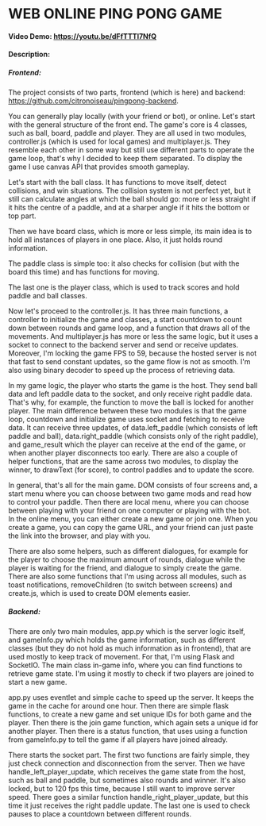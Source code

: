 # WEB ONLINE PING PONG GAME
#### Video Demo: https://youtu.be/dFfTTTl7NfQ
#### Description:

##### Frontend:
The project consists of two parts, frontend (which is here) and backend: https://github.com/citronoiseau/pingpong-backend.

You can generally play locally (with your friend or bot), or online.  Let's start with the general structure of the front end. The game's core is 4 classes, such as ball, board, paddle and player. 
They are all used in two modules, controller.js (which is used for local games) and multiplayer.js. They resemble each other in some way but still use different parts to operate the game loop, that's why 
I decided to keep them separated. To display the game I use canvas API that provides smooth gameplay. 

Let's start with the ball class. It has functions to move itself, detect collisions, and win situations. The collision system is not perfect yet, but it still can calculate angles at which
the ball should go: more or less straight if it hits the centre of a paddle, and at a sharper angle if it hits the bottom or top part. 

Then we have board class, which is more or less simple, its main idea is to hold all instances of players in one place. Also, it just holds round information.

The paddle class is simple too: it also checks for collision (but with the board this time) and has functions for moving. 

The last one is the player class, which is used to track scores and hold paddle and ball classes.

Now let's proceed to the controller.js. It has three main functions, a controller to initialize the game and classes, a start countdown to count down between rounds and game loop, and a function that draws all of the movements.
And multiplayer.js has more or less the same logic, but it uses a socket to connect to the backend server and send or receive updates. Moreover, I'm locking the game FPS to 59, because the hosted server is not that fast to send 
constant updates, so the game flow is not as smooth. I'm also using binary decoder to speed up the process of retrieving data.

In my game logic, the player who starts the game is the host. They send ball data and left paddle data to the socket, and only receive right paddle data. That's why, for example, the function to move the ball is locked for another player. The main difference between these two modules is that the game loop, countdown and initialize game uses socket and fetching to receive data. It can receive three updates, of data.left_paddle (which consists
of left paddle and ball), data.right_paddle (which consists only of the right paddle), and game_result which the player can receive at the end of the game, or when another player disconnects too early.
There are also a couple of helper functions, that are the same across two modules, to display the winner, to drawText (for score), to control paddles and to update the score.

In general, that's all for the main game. DOM consists of four screens and, a start menu where you can choose between two game mods and read how to control your paddle. Then there are local menu, where you can choose
between playing with your friend on one computer or playing with the bot. In the online menu, you can either create a new game or join one. When you create a game, you can copy the game URL, and your friend can just paste the link
into the browser, and play with you. 

There are also some helpers, such as different dialogues, for example for the player to choose the maximum amount of rounds, dialogue while the player is waiting for the friend, and dialogue to simply create the game. There are also 
some functions that I'm using across all modules, such as toast notifications, removeChildren (to switch between screens) and create.js, which is used to create DOM elements easier.


##### Backend:

There are only two main modules, app.py which is the server logic itself, and gameInfo.py which holds the game information, such as different classes (but they do not hold as much information as in frontend), that
are used mostly to keep track of movement. For that, I'm using Flask and SocketIO. The main class in-game info, where you can find functions to retrieve game state. I'm using it mostly to check if two players are joined to start a new game. 

app.py uses eventlet and simple cache to speed up the server. It keeps the game in the cache for around one hour. Then there are simple flask functions, to create a new game and set unique IDs for both game and the player.
Then there is the join game function, which again sets a unique id for another player. Then there is a status function, that uses using a function from gameInfo.py to tell the game if all players have joined already. 

There starts the socket part. The first two functions are fairly simple, they just check connection and disconnection from the server. Then we have handle_left_player_update, which receives the game state from the host, such as 
ball and paddle, but sometimes also rounds and winner. It's also locked, but to 120 fps this time, because I still want to improve server speed. There goes a similar function handle_right_player_update,
but this time it just receives the right paddle update. The last one is used to check pauses to place a countdown between different rounds.


